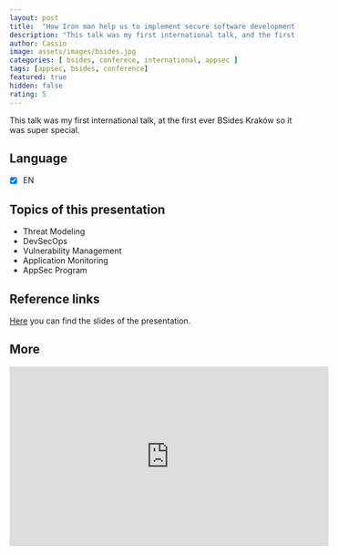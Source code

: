 ```yaml
---
layout: post
title:  "How Iron man help us to implement secure software development lifecycle"
description: "This talk was my first international talk, and the first ever BSides Kraków so it was super special"
author: Cassio
image: assets/images/bsides.jpg
categories: [ bsides, conferece, international, appsec ]
tags: [appsec, bsides, conference]
featured: true
hidden: false
rating: 5
---
```

This talk was my first international talk, at the first ever BSides Kraków so it was super special.

## Language

- [X] EN

## Topics of this presentation

- Threat Modeling 
- DevSecOps ​
- Vulnerability Management​
- Application Monitoring​
- AppSec Program

## Reference links

[Here](https://1drv.ms/p/s!AilhcMnbFji6gZ1KjiKF0E34oJq6xA?e=jl3VU9) you can find the slides of the presentation.

## More

<p>
    <iframe width="560" height="315" src="https://www.youtube.com/embed/uFjF6iUQHCc?si=_TLyf_m2mu2OMCva" title="BSides Kraków" frameborder="0" allow="accelerometer; autoplay; clipboard-write; encrypted-media; gyroscope; picture-in-picture; web-share" allowfullscreen></iframe>
</p>